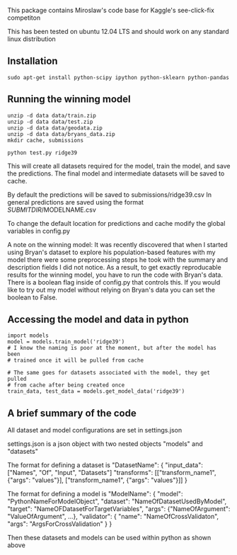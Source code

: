 This package contains Miroslaw's code base for Kaggle's see-click-fix competiton

This has been tested on ubuntu 12.04 LTS and should work on any standard
linux distribution

Installation
------------
    sudo apt-get install python-scipy ipython python-sklearn python-pandas

Running the winning model
-------------------------
    unzip -d data data/train.zip 
    unzip -d data data/test.zip
    unzip -d data data/geodata.zip
    unzip -d data data/bryans_data.zip
    mkdir cache, submissions

    python test.py ridge39

This will create all datasets required for the model, train the model, and save
the predictions. The final model and intermediate datasets will be saved to cache.

By default the predictions will be saved to submissions/ridge39.csv
In general predictions are saved using the format $SUBMITDIR/$MODELNAME.csv

To change the default location for predictions and cache modify the global variables
in config.py

A note on the winning model: 
It was recently discovered that when I started using Bryan's dataset to explore
his population-based features with my model there were some preprocessing steps
he took with the summary and description fields I did not notice. As a result,
to get exactly reproducable results for the winning model, you have to run 
the code with Bryan's data. There is a boolean flag inside of config.py that 
controls this. If you would like to try out my model without relying on Bryan's 
data you can set the boolean to False. 

Accessing the model and data in python
-------------------------------------- 
    import models
    model = models.train_model('ridge39')
    # I know the naming is poor at the moment, but after the model has been 
    # trained once it will be pulled from cache
    
    # The same goes for datasets associated with the model, they get pulled
    # from cache after being created once
    train_data, test_data = models.get_model_data('ridge39')

A brief summary of the code
---------------------------
All dataset and model configurations are set in settings.json

settings.json is a json object with two nested objects "models" and "datasets"

The format for defining a dataset is
    "DatasetName": { "input_data": ["Names", "Of", "Input", "Datasets"]
                     "transforms": [["transform_name1", {"args": "values"}],
                                    ["transform_name1", {"args": "values"}]] }

The format for defining a model is
    "ModelName": { "model": "PythonNameForModelObject", 
                   "dataset": "NameOfDatasetUsedByModel",
                   "target": "NameOFDatasetForTargetVariables",
                   "args": {"NameOfArgument": "ValueOfArgument", ...},
                   "validator": { "name": "NameOfCrossValidaton",
                                  "args": "ArgsForCrossValidation" }
                 }
                 
Then these datasets and models can be used within python as shown above
